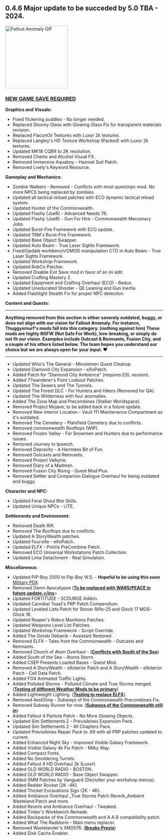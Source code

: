 ## 0.4.6 Major update to be succeded by 5.0 TBA - 2024.

<p align="left">
  <img src="https://media.tenor.com/Z5gY5ND53hEAAAAi/okuu-warning.gif" alt="Fallout Anomaly GIF" width="200" height="200">
</p>



### <ins>**NEW GAME SAVE REQUIRED**</ins>



**Graphics and Visuals:**
- Fixed flickering puddles - No longer needed.
- Replaced Gloomy Glass with Glowing Glass Fix for transparent materials revision.
- Replaced FlaconOil Textures with Luxor 2k textures.
- Replaced Langley's HD Texture Workshop (Packed) with Luxor 2k textures.
- Updated MK18 CQBR to 2K resolution.
- Removed Chems and Alcohol Visual FX.
- Removed Immersive Aquaboy - Hazmat Suit Patch.
- Removed Lively's Keyword Resource.

**Gameplay and Mechanics:**
- Zombie Walkers - Removed - Conflicts with most quest/npc mod. No more NPCS being replaced by zombies.
- Updated all tactical reload patches with ECO dynamic tactical reload system.
- Updated Hunter of the Commonwealth.
- Updated Flashy (JoeR) - Advanced Needs 76.
- Updated Flashy (JoeR) - Gun For Hire - Commonwealth Mercenary Jobs.
- Updated Burst-Fire Framework with ECO update.
- Updated T6M's Burst-Fire Framework.
- Updated Base Object Swapper.
- Updated Auto Beam - True Laser Sights Framework.
- Fixed/Update workbench/OMOD manipulation CTD in Auto Beam - True Laser Sights Framework.
- Updated Workshop Framework.
- Updated RobCo Patcher.
- Removed Disable Exit Save mod in favor of an ini edit.
- Updated Crafting Mastery 2.
- Updated Equipment and Crafting Overhaul (ECO) - Redux.
- Updated Uneducated Shooter - QE Leaning and Gun Inertia.
- Added Flashlight Stealth Fix for proper NPC detection.

**Content and Quests:**

---

**Anything removed from this section is either severely outdated, buggy, or does not align with our vision for Fallout Anomaly. For instance, Thuggysmurf's mods fall into this category. (nothing against him) These mods are highly NSFW (Not Safe For Work), lore-breaking, or simply do not fit our vision. Examples include Outcast & Remnants, Fusion City, and a couple of his others listed below. The team hopes you understand our choice but we are always open for your input. ❤️**

---

- Updated Who's The General - Minutemen Quest Cleanup.
- Updated Diamond City Expansion - eXoPatch.
- Added Patch for "Diamond City Ambience" (requires ESL version).
- Added 77wanderer's Point Lookout Patches.
- Updated The Sewers and The Tunnels.
- Updated The Forest DLC - For Hunters and Hikers (Removed for QA).
- Updated The Wilderness with four anomalies.
- Added The Zone Map and Precombines (Stalker Worldspace).
- Removed Project Mojave; to be added back in a future update.
- Removed New Interior Location - Vault 111 Maintenance Compartment as it's outdated.
- Removed The Cemetery - Plainfield Cemetery due to conflicts.
- Removed commonwealth Rooftops (WIP).
- Removed Frozen Valley - For Snowmen and Hunters due to performance issues.
- Removed Journey to Ipswich.
- Removed Depravity - A Harmless Bit of Fun.
- Removed Outcasts and Remnants.
- Removed Project Valkyrie.
- Removed Diary of a Madman.
- Removed Fusion City Rising - Quest Mod Plus.
- Removed Settler and Companion Dialogue Overhaul for being outdated and buggy.

**Character and NPC:**
- Updated Feral Ghoul Bite Skills.
- Updated Unique NPCs - LITE.

**Settlements and Environment:**
- Removed Death Rift.
- Removed The Rooftops due to conflicts.
- Updated A StoryWealth patches.
- Updated Fourville - eXoPatch.
- Updated ELFX - PreVis PreCombine Patch.
- Removed ECO Universal Workstations Patch Collection.
- Updated Lima Detachment - Real Simulation.

**Miscellaneous:**
- Updated PiP-Boy 2000 to Pip-Boy W.S. - **Hopeful to be using this soon** [Military PDA](https://www.youtube.com/watch?v=2SYreIwqFUo)
- Removed Damn Apocalypse (**<ins>To be replaced with WARS/PEACE in future update.</ins**>
- Updated FORTITUDE - SCOURGE Addon.
- Updated Cannibal Toast's PRP Patch Compendium.
- Updated Leveled Lists Patch for Stoner Rifle-25 and Glock 17 MOS-Glock 18.
- Updated Reaper's Robco Munitions Patches.
- Updated Weapons Level List Patches.
- Updated Workshop Framework - Script Override.
- Added The Gorski Debacle - Assistant Restored.
- Removed ELFX - Tales from the Commonwealth - Outcasts and Remnants.
- Removed Church of Atom Overhaul - (**<ins>Conflicts with South of the Sea**</ins>)
- Added South of the Sea - Atoms Storm.
- Added CSEP Presents Loaded Bases - Quest Mod.
- Removed A StoryWealth - eXoterior Patch and A StoryWealth - eXoterior Patch - Cell Data Patch.
- Added FO4 Animated Traffic Lights.
- Added Polluted Storms - Polluted Climate and True Storms merged. (**<ins>Testing of different Weather Mods to be primary</ins>**)
- Added Lightweight Lighting. (**<ins>Testing to replace ELFX</ins>**)
- Removed 4estGimp - Subways of the Commonwealth Precombines Fix.
- Removed Subway Runner for now. (<ins>**Subways of the Commonwealth still in</ins>**)
- Added Fallout 4 Particle Patch - No More Glowing Objects.
- Updated Sim Settlements 2 - Previsibines Expansion Pack.
- Updated Sim Settlements 2 - All Chapters Pack.
- Updated Previsibines Repair Pack to .69 with all PRP patches updated to current.
- Added Enhanced Night Sky - Improved Visible Galaxy Framework.
- Added Visible Galaxy 4k Fix Patch - Milky Way.
- Added Compact Fonts.
- Added No Smoldering Turrets.
- Added Fallout 4 HD Overhaul 2k (Luxor).
- Added OLD WORLD RADIO - BOSTON.
- Added OLD WORLD RADIO - Base Object Swapper.
- Added SMM Patches by Vanguard (Declutter your workshop menus).
- Added Redder Rocket (2K -4K).
- Added Thicket Excavations Sign (2K - 4K).
- Added Ambiance Overhaul _True Storms Patch Reverb_Ambient Wasteland Patch and more.
- Added Reverb and Ambiance Overhaul - Tweaked.
- Added Tinker's Workbench Remade.
- Added Backpacks of the Commonwealth and A.A.B compatibility patch.
- Added What The Radstorm - Main menu replacer.
- Removed Wastelander's XM2076. (<ins>**Breaks Previs**</ins>)
- Added Disk Cache Enabler.
